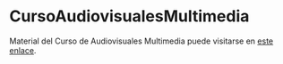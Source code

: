 # CursoAudiovisualesMultimedia
Material del Curso de Audiovisuales Multimedia puede visitarse en [este enlace](https://ksizorcode.github.io/CursoAudiovisualesMultimedia/).

